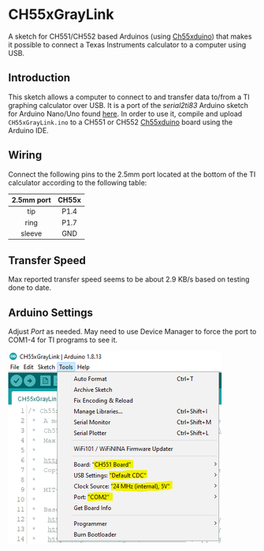 # CH55xGrayLink
A sketch for CH551/CH552 based Arduinos (using [Ch55xduino](https://github.com/DeqingSun/ch55xduino)) that makes it possible to connect a Texas Instruments calculator to a computer using USB.

## Introduction
This sketch allows a computer to connect to and transfer data to/from a TI graphing calculator over USB.
It is a port of the *serial2ti83* Arduino sketch for Arduino Nano/Uno found [here](https://github.com/MTres19/serial2ti83).
In order to use it, compile and upload `CH55xGrayLink.ino` to a CH551 or CH552 [Ch55xduino](https://github.com/DeqingSun/ch55xduino) board using the Arduino IDE.

## Wiring
Connect the following pins to the 2.5mm port located at the bottom of the TI calculator according to the following table:

| 2.5mm port    | CH55x         | 
|:-------------:|:-------------:|
| tip           | P1.4          |
| ring          | P1.7          |
| sleeve        | GND           |

## Transfer Speed
Max reported transfer speed seems to be about 2.9 KB/s based on testing done to date.

## Arduino Settings
Adjust *Port* as needed.  May need to use Device Manager to force the port to COM1-4 for TI programs to see it.

![arduino_settings](images/arduino_settings.png)
